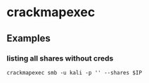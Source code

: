 # crackmapexec
## Examples
### listing all shares without creds
```
crackmapexec smb -u kali -p '' --shares $IP
```